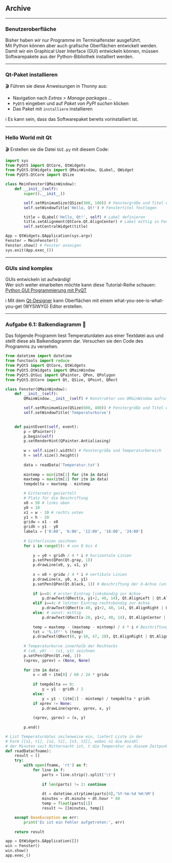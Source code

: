 ## Archive

---

### Benutzeroberfläche

Bisher haben wir nur Programme im Terminalfenster ausgeführt.  
Mit Python können aber auch grafische Oberflächen entwickelt werden.  
Damit wir ein Graphical User Interface (GUI) entwickeln können, müssen Softwarepakete aus der Python-Bibliothek installiert werden.

---

### Qt-Paket installieren

🎬 Führen sie diese Anweisungen in Thonny aus:
* Navigation nach *Extras > Manage packages ...*
* `PyQt5` eingeben und auf *Paket von PyPI suchen* klicken
* Das Paket mit `installiere` installieren

ℹ️ Es kann sein, dass das Softwarepaket bereits vorinstalliert ist.

---

### Hello World mit Qt

🎬 Erstellen sie die Datei `GUI.py` mit diesem Code:

```py
import sys
from PyQt5 import QtCore, QtWidgets
from PyQt5.QtWidgets import QMainWindow, QLabel, QWidget             
from PyQt5.QtCore import QSize

class MeinFenster(QMainWindow):
    def __init__(self):
        super().__init__()

        self.setMinimumSize(QSize(300, 100)) # Fenstergröße und Titel einstellen
        self.setWindowTitle('Hello, Qt!') # Fenstertitel festlegen

        title = QLabel('Hello, Qt!', self) # Label definieren
        title.setAlignment(QtCore.Qt.AlignCenter) # Label mittig in Fenster anzeigen
        self.setCentralWidget(title)

App = QtWidgets.QApplication(sys.argv) 
Fenster = MeinFenster() 
Fenster.show() # Fenster anzeigen
sys.exit(App.exec_())
```

---

### GUIs sind komplex

GUIs entwickeln ist aufwändig!\
Wer sich weiter einarbeiten möchte kann diese Tutorial-Reihe schauen: [Python GUI Programmierung mit PyQT](https://www.youtube.com/watch?v=FiaPzdWKhJU&list=PLNmsVeXQZj7ruNQIfS8NRpjzZIRq0A8QP)

ℹ️ Mit dem [Qt-Designer](https://doc.qt.io/qt-5/qtdesigner-manual.html) kann Oberflächen mit einem what-you-see-is-what-you-get (WYSIWYG) Editor erstellen.

---

### Aufgabe 6.1: Balkendiagramm 🚧

Das folgende Programm liest Temperaturdaten aus einer Textdatei aus und stellt diese als Balkendiagramm dar. Versuchen sie den Code des Programms zu versehen.

```py
from datetime import datetime
from functools import reduce
from PyQt5 import QtCore, QtWidgets
from PyQt5.QtWidgets import QMainWindow
from PyQt5.QtGui import QPainter, QPen, QPolygon
from PyQt5.QtCore import Qt, QSize, QPoint, QRect

class Fenster(QMainWindow):
    def __init__(self):
        QMainWindow.__init__(self) # Konstruktor von QMainWindow aufrufen

        self.setMinimumSize(QSize(600, 400)) # Fenstergröße und Titel einstellen
        self.setWindowTitle('Temperaturkurve') 
        

    def paintEvent(self, event):
        p = QPainter()
        p.begin(self)
        p.setRenderHint(QPainter.Antialiasing)
        
        w = self.size().width() # Fenstergröße und Temperaturbereich
        h = self.size().height()
        
        data = readData('Temperatur.txt')
        
        mintemp = min(itm[1] for itm in data)
        maxtemp = max(itm[1] for itm in data)
        tempdelta = maxtemp - mintemp

        # Gitternetz geviertelt
        # Platz für die Beschriftung
        x0 = 50 # links oben
        y0 = 10
        x1 = w - 10 # rechts unten
        y1 = h - 20
        gridw = x1 - x0
        gridh = y1 - y0
        labels = ['0:00', '6:00', '12:00', '18:00', '24:00']
        
        # Gitterlinien zeichnen
        for i in range(5): # von 0 bis 4
            
            y = y0 + gridh / 4 * i # horizontale Linien
            p.setPen(QPen(Qt.gray, 1))
            p.drawLine(x0, y, x1, y)
            
            x = x0 + gridw / 4 * i # vertikale Linien
            p.drawLine(x, y0, x, y1)
            p.setPen(QPen(Qt.black, 1)) # Beschriftung der X-Achse (unten)
            
            if i==0: # erster Eintrag linksbündig zur Achse
                p.drawText(QRect(x, y1+2, 40, 14), Qt.AlignLeft | Qt.AlignTop, labels[i])
            elif i==4: # letzter Eintrag rechtsbündig zur Achse
                p.drawText(QRect(x-40, y1+2, 40, 14), Qt.AlignRight | Qt.AlignTop, labels[i])
            else: # sonst: mittig
                p.drawText(QRect(x-20, y1+2, 40, 14), Qt.AlignCenter | Qt.AlignTop, labels[i])
            
            temp = maxtemp - (maxtemp - mintemp) / 4 * i # Beschriftung der Y-Achse (links)
            txt = '%.1f°' % (temp)
            p.drawText(QRect(0, y-10, 47, 20), Qt.AlignRight | Qt.AlignVCenter, txt.replace('.', ','))
            
        # Temperaturkurve innerhalb der Rechtecks
        # (x0, y0) -- (x1, y1) zeichnen
        p.setPen(QPen(Qt.red, 1))
        (xprev, yprev) = (None, None)
        
        for itm in data:
            x = x0 + itm[0] / 60 / 24 * gridw
            
            if tempdelta == 0:
                y = y1 - gridh / 2
            else:
                y = y1 - (itm[1] - mintemp) / tempdelta * gridh
            if xprev != None:
                p.drawLine(xprev, yprev, x, y)
                
            (xprev, yprev) = (x, y)
            
        p.end()

# List Temperaturdatei zeilenweise ein, liefert Liste in der
# Form [[n1, t1], [n2, t2], [n3, t3]], wobei n1 die Anzahl
# der Minuten seit Mitternacht ist, t die Temperatur zu diesem Zeitpunkt
def readData(fname):
    result = []
    try:
        with open(fname, 'rt') as f:
            for line in f:
                parts = line.strip().split('\t')
                
                if len(parts) != 2: continue
                
                dt = datetime.strptime(parts[0],'%Y-%m-%d %H:%M')
                minutes = dt.minute + dt.hour * 60
                temp = float(parts[1])
                result += [[minutes, temp]]

    except BaseException as err:
        print('Es ist ein Fehler aufgetreten:', err)
        
    return result

app = QtWidgets.QApplication([])
win = Fenster()
win.show()
app.exec_()
```